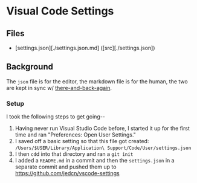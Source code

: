 # Visual Code Settings

## Files

* [settings.json][./settings.json.md] ([src][./settings.json])

## Background

The `json` file is for the editor, the markdown file is for the human,
the two are kept in sync w/ [there-and-back-again].

[there-and-back-again]: https://github.com/jedcn/there-and-back-again

### Setup

I took the following steps to get going--

1. Having never run Visual Studio Code before, I started it up for the
   first time and ran "Preferences: Open User Settings."
2. I saved off a basic setting so that this file got created:
   `/Users/$USER/Library/Application\ Support/Code/User/settings.json`
3. I then `cd`d into that directory and ran a `git init`
4. I added a `README.md` in a commit and then the `settings.json` in a
   separate commit and pushed them up to https://github.com/jedcn/vscode-settings
